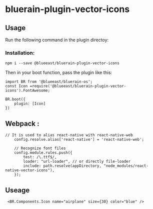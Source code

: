 # bluerain-plugin-vector-icons



## Usage



Run the following command in the plugin directoy:

### Installation:

```
npm i --save @blueeast/bluerain-plugin-vector-icons
```



Then in your boot function, pass the plugin like this:



```
import BR from '@blueeast/bluerain-os';
const Icon =require('@blueeast/bluerain-plugin-vector-icons').FontAwesome;

BR.boot({
	plugin: [Icon]
})
```



## Webpack :

	
	// It is used to alias react-native with react-native-web
		config.resolve.alias['react-native'] = 'react-native-web';
		
		// Recognize font files
		config.module.rules.push({
			test: /\.ttf$/,
			loader: "url-loader", // or directly file-loader
			include: path.resolve(appDirectory, "node_modules/react-native-vector-icons"),
		});
	


## Useage

```
 <BR.Components.Icon name="airplane" size={30} color="blue" />
```